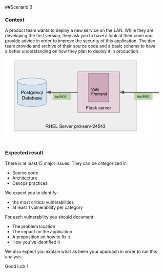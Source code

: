 ##Scenario 3
### Context ###
A product team wants to deploy a new service on the LAN.
While they are developing the first version, they ask you to have a look at their code and provide advice in order to improve the security of this application.
The dev team provide and archive of their source code and a basic schema to have a better understanding on how they plan to deploy it in production.
![supplychain-overview](vulnsmanager-overview.png)

### Expected result ###
There is at least 15 major issues. They can be categorized in:
 - Source code
 - Architecture
 - Devops practices

We expect you to identify:
 - the most critical vulnerabilities
 - at least 1 vulnerability per category
 
For each vulnerability you should document:
 - The problem location
 - The impact on the application
 - A proposition on how to fix it
 - How you've identified it

We also expect you explain what as been your approach in order to run this analysis.

Good luck !